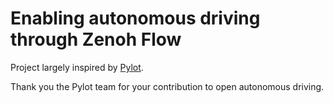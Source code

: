 # Enabling autonomous driving through Zenoh Flow

Project largely inspired by [Pylot](https://github.com/erdos-project/pylot).

Thank you the Pylot team for your contribution to open autonomous driving.